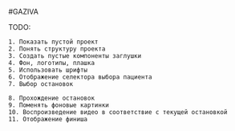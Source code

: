 #GAZIVA

TODO:

    1. Показать пустой проект
    2. Понять структуру проекта
    3. Создать пустые компоненты заглушки
    4. Фон, логотипы, плашка
    5. Использовать шрифты
    6. Отображение селектора выбора пациента
    7. Выбор остановок

    8. Прохождение остановок
    9. Поменять фоновые картинки
    10. Воспроизведение видео в соответствие с текущей остановкой
    11. Отображение финиша
